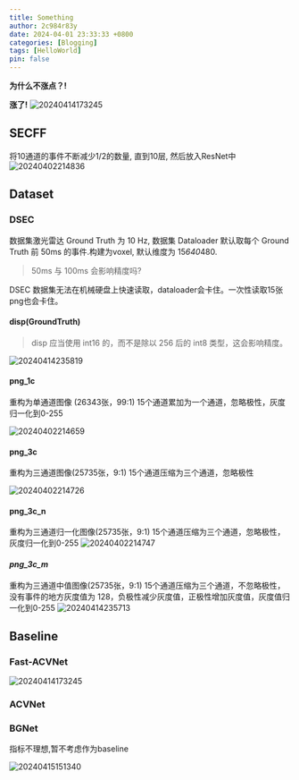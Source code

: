 ```yaml
---
title: Something
author: 2c984r83y
date: 2024-04-01 23:33:33 +0800
categories: [Blogging]
tags: [HelloWorld]
pin: false
---
```

**为什么不涨点？!**

**涨了!**
![20240414173245](https://raw.githubusercontent.com/2c984r83y/picgo_picbed/main/blog_img/20240414173245.png)

## SECFF

将10通道的事件不断减少1/2的数量, 直到10层, 然后放入ResNet中
![20240402214836](https://raw.githubusercontent.com/2c984r83y/picgo_picbed/main/blog_img/20240402214836.png)

## Dataset

### DSEC

数据集激光雷达 Ground Truth 为 10 Hz, 数据集 Dataloader 默认取每个 Ground Truth 前 50ms 的事件.构建为voxel, 默认维度为 15*640*480.

> 50ms 与 100ms 会影响精度吗?

DSEC 数据集无法在机械硬盘上快速读取，dataloader会卡住。一次性读取15张png也会卡住。

#### disp(GroundTruth)

> disp 应当使用 int16 的，而不是除以 256 后的 int8 类型，这会影响精度。

![20240414235819](https://raw.githubusercontent.com/2c984r83y/picgo_picbed/main/blog_img/000001.png)

#### png_1c

   重构为单通道图像 (26343张，99:1)
   15个通道累加为一个通道，忽略极性，灰度归一化到0-255

   ![20240402214659](https://raw.githubusercontent.com/2c984r83y/picgo_picbed/main/blog_img/20240402214659.png)

#### png_3c

   重构为三通道图像(25735张，9:1)
   15个通道压缩为三个通道，忽略极性

   ![20240402214726](https://raw.githubusercontent.com/2c984r83y/picgo_picbed/main/blog_img/20240402214726.png)

#### png_3c_n

 重构为三通道归一化图像(25735张，9:1)
 15个通道压缩为三个通道，忽略极性，灰度归一化到0-255
   ![20240402214747](https://raw.githubusercontent.com/2c984r83y/picgo_picbed/main/blog_img/20240402214747.png)

#### *png_3c_m*

   重构为三通道中值图像(25735张，9:1)
   15个通道压缩为三个通道，不忽略极性，没有事件的地方灰度值为 128，负极性减少灰度值，正极性增加灰度值，灰度值归一化到0-255
   ![20240414235713](https://raw.githubusercontent.com/2c984r83y/picgo_picbed/main/blog_img/20240414235713.png)

## Baseline

### Fast-ACVNet

![20240414173245](https://raw.githubusercontent.com/2c984r83y/picgo_picbed/main/blog_img/20240414173245.png)

### ACVNet



### BGNet

指标不理想,暂不考虑作为baseline

![20240415151340](https://raw.githubusercontent.com/2c984r83y/picgo_picbed/main/blog_img/20240415151340.png)
